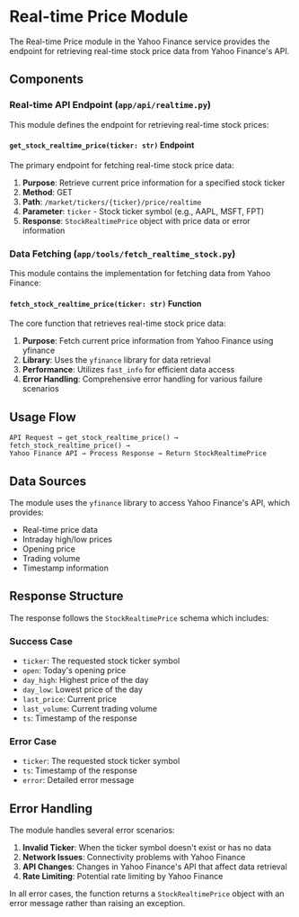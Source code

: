 # Real-time Price Module

The Real-time Price module in the Yahoo Finance service provides the endpoint for retrieving real-time stock price data from Yahoo Finance's API.

## Components

### Real-time API Endpoint (`app/api/realtime.py`)

This module defines the endpoint for retrieving real-time stock prices:

#### `get_stock_realtime_price(ticker: str)` Endpoint

The primary endpoint for fetching real-time stock price data:

1. **Purpose**: Retrieve current price information for a specified stock ticker
2. **Method**: GET
3. **Path**: `/market/tickers/{ticker}/price/realtime`
4. **Parameter**: `ticker` - Stock ticker symbol (e.g., AAPL, MSFT, FPT)
5. **Response**: `StockRealtimePrice` object with price data or error information

### Data Fetching (`app/tools/fetch_realtime_stock.py`)

This module contains the implementation for fetching data from Yahoo Finance:

#### `fetch_stock_realtime_price(ticker: str)` Function

The core function that retrieves real-time stock price data:

1. **Purpose**: Fetch current price information from Yahoo Finance using yfinance
2. **Library**: Uses the `yfinance` library for data retrieval
3. **Performance**: Utilizes `fast_info` for efficient data access
4. **Error Handling**: Comprehensive error handling for various failure scenarios

## Usage Flow

```
API Request → get_stock_realtime_price() → fetch_stock_realtime_price() → 
Yahoo Finance API → Process Response → Return StockRealtimePrice
```

## Data Sources

The module uses the `yfinance` library to access Yahoo Finance's API, which provides:

- Real-time price data
- Intraday high/low prices
- Opening price
- Trading volume
- Timestamp information

## Response Structure

The response follows the `StockRealtimePrice` schema which includes:

### Success Case
- `ticker`: The requested stock ticker symbol
- `open`: Today's opening price
- `day_high`: Highest price of the day
- `day_low`: Lowest price of the day
- `last_price`: Current price
- `last_volume`: Current trading volume
- `ts`: Timestamp of the response

### Error Case
- `ticker`: The requested stock ticker symbol
- `ts`: Timestamp of the response
- `error`: Detailed error message

## Error Handling

The module handles several error scenarios:

1. **Invalid Ticker**: When the ticker symbol doesn't exist or has no data
2. **Network Issues**: Connectivity problems with Yahoo Finance
3. **API Changes**: Changes in Yahoo Finance's API that affect data retrieval
4. **Rate Limiting**: Potential rate limiting by Yahoo Finance

In all error cases, the function returns a `StockRealtimePrice` object with an error message rather than raising an exception.